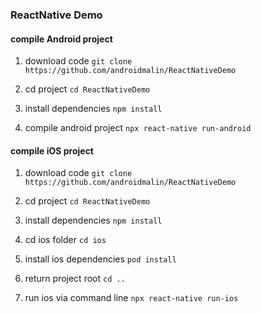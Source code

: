 ### ReactNative Demo

#### compile Android project
1. download code
`git clone https://github.com/androidmalin/ReactNativeDemo`

2. cd project
`cd ReactNativeDemo`

3. install dependencies
`npm install`

4. compile android project
`npx react-native run-android`


#### compile iOS project
1. download code
`git clone https://github.com/androidmalin/ReactNativeDemo`

2. cd project
`cd ReactNativeDemo`

3. install dependencies
`npm install`

4. cd ios folder
`cd ios`

5. install ios dependencies
`pod install`


6. return project root
`cd ..`

7. run ios via command line
`npx react-native run-ios`
